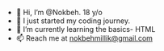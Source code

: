 - 👋 Hi, I’m @Nokbeh. 18 y/o
- 👀 I just started my coding journey.
- 🌱 I’m currently learning the basics- HTML
- 📫 Reach me at nokbehmillik@gmail.com

<!---
Nokbeh/Nokbeh is a ✨ special ✨ repository because its `README.md` (this file) appears on your GitHub profile.
You can click the Preview link to take a look at your changes.
--->

